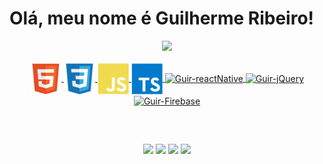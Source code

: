# Olá, meu nome é Guilherme Ribeiro!



<div align="center">
  <a href="https://github.com/guir-ribeiro">
  <img height="180em" src="https://github-readme-stats.vercel.app/api/top-langs/?username=guir-ribeiro&layout=compact&langs_count=7&theme=dracula"/>
</div>

  <div style="display: inline_block" align="center" ><br>
  <img align="center" alt="Guir-HTML" height="50" width="50" src="https://raw.githubusercontent.com/devicons/devicon/master/icons/html5/html5-original.svg">
  <img align="center" alt="Guir-CSS" height="50" width="50" src="https://raw.githubusercontent.com/devicons/devicon/master/icons/css3/css3-original.svg">
  <img align="center" alt="Guir-Js" height="50" width="50" src="https://raw.githubusercontent.com/devicons/devicon/master/icons/javascript/javascript-plain.svg">
  <img align="center" alt="Guir-Ts" height="50" width="50" src="https://raw.githubusercontent.com/devicons/devicon/master/icons/typescript/typescript-plain.svg">
  <img align="center" alt="Guir-reactNative" height="50" width="80" src="https://www.datocms-assets.com/45470/1631026680-logo-react-native.png?fm=webp">
  <img align="center" alt="Guir-jQuery" height="50" width="50" src="https://icons-for-free.com/iconfiles/png/512/jquery+icon-1320185152994214115.png">
  <img align="center" alt="Guir-Firebase" height="50" width="50" src="https://icons-for-free.com/iconfiles/png/256/vscode+icons+type+firebase-1324451294088792825.png">
</div>

  ##
  
  <div  align="center"> <br>

  <a href="https://www.instagram.com/guir_ribeiro" target="_blank"><img src="https://img.shields.io/badge/-Instagram-%23E4405F?style=for-the-badge&logo=instagram&logoColor=white" target="_blank"></a>
  <a href = "mailto:#"><img src="https://img.shields.io/badge/-Gmail-%23333?style=for-the-badge&logo=gmail&logoColor=white" target="_blank"></a>
  <a href="https://www.linkedin.com/in/guir-ribeiro/" target="_blank"><img src="https://img.shields.io/badge/-LinkedIn-%230077B5?style=for-the-badge&logo=linkedin&logoColor=white" target="_blank"></a>
  <a href="https://www.tiktok.com/@juniorprajunior" target="_blank"><img src="https://img.shields.io/badge/-tiktok-%23333?style=for-the-badge&logo=tiktok&logoColor=white%22%20target=%22_blank%22" target="_blank"></a> 
 
</div>
